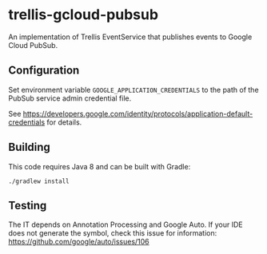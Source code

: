 # trellis-gcloud-pubsub

An implementation of Trellis EventService that publishes events to Google Cloud PubSub.

## Configuration

Set environment variable `GOOGLE_APPLICATION_CREDENTIALS` to the path of the PubSub service
admin credential file.

See https://developers.google.com/identity/protocols/application-default-credentials for details.

## Building

This code requires Java 8 and can be built with Gradle:

    ./gradlew install

## Testing
The IT depends on Annotation Processing and Google Auto.  If your IDE does not generate the symbol, check this
issue for information: https://github.com/google/auto/issues/106  
